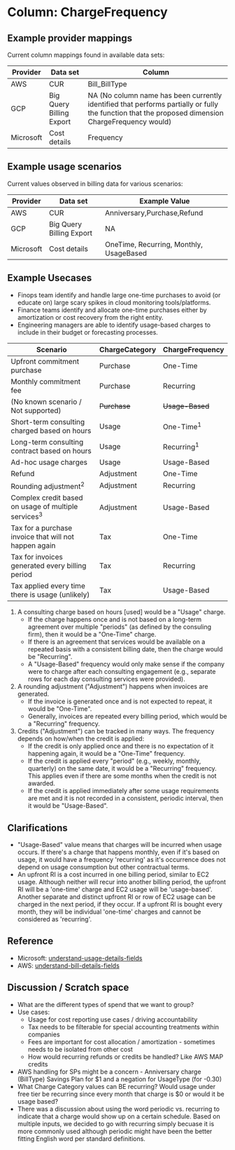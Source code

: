 # Column: ChargeFrequency

## Example provider mappings

Current column mappings found in available data sets:

| Provider  | Data set                 | Column                                                                                                                                            |
| --------- | ------------------------ | ------------------------------------------------------------------------------------------------------------------------------------------------- |
| AWS       | CUR                      | Bill_BillType                                                                                                                                     |
| GCP       | Big Query Billing Export | NA (No column name has been currently identified that performs partially or fully the function that the proposed dimension ChargeFrequency would) |
| Microsoft | Cost details             | Frequency                                                                                                                                         |

## Example usage scenarios

Current values observed in billing data for various scenarios:

| Provider  | Data set                 | Example Value                           |
| --------- | ------------------------ | --------------------------------------- |
| AWS       | CUR                      | Anniversary,Purchase,Refund             |
| GCP       | Big Query Billing Export | NA                                      |
| Microsoft | Cost details             | OneTime, Recurring, Monthly, UsageBased |

## Example Usecases

- Finops team identify and handle large one-time purchases to avoid (or educate on) large scary spikes in cloud monitoring tools/platforms.
- Finance teams identify and allocate one-time purchases either by amortization or cost recovery from the right entity.
- Engineering managers are able to identify usage-based charges to include in their budget or forecasting processes.

| Scenario                                                       | ChargeCategory | ChargeFrequency       |
| -------------------------------------------------------------- | -------------- | --------------------- |
| Upfront commitment purchase                                    | Purchase       | One-Time              |
| Monthly commitment fee                                         | Purchase       | Recurring             |
| (No known scenario / Not supported)                            | ~~Purchase~~   | ~~Usage-Based~~       |
| Short-term consulting charged based on hours                   | Usage          | One-Time<sup>1</sup>  |
| Long-term consulting contract based on hours                   | Usage          | Recurring<sup>1</sup> |
| Ad-hoc usage charges                                           | Usage          | Usage-Based           |
| Refund                                                         | Adjustment     | One-Time              |
| Rounding adjustment<sup>2</sup>                                | Adjustment     | Recurring             |
| Complex credit based on usage of multiple services<sup>3</sup> | Adjustment     | Usage-Based           |
| Tax for a purchase invoice that will not happen again          | Tax            | One-Time              |
| Tax for invoices generated every billing period                | Tax            | Recurring             |
| Tax applied every time there is usage (unlikely)               | Tax            | Usage-Based           |

1. A consulting charge based on hours \[used\] would be a "Usage" charge.
   - If the charge happens once and is not based on a long-term agreement over multiple "periods" (as defined by the consuling firm), then it would be a "One-Time" charge.
   - If there is an agreement that services would be available on a repeated basis with a consistent billing date, then the charge would be "Recurring".
   - A "Usage-Based" frequency would only make sense if the company were to charge after each consulting engagement (e.g., separate rows for each day consulting services were provided).
2. A rounding adjustment ("Adjustment") happens when invoices are generated.
   - If the invoice is generated once and is not expected to repeat, it would be "One-Time".
   - Generally, invoices are repeated every billing period, which would be a "Recurring" frequency.
3. Credits ("Adjustment") can be tracked in many ways. The frequency depends on how/when the credit is applied:
   - If the credit is only applied once and there is no expectation of it happening again, it would be a "One-Time" frequency.
   - If the credit is applied every "period" (e.g., weekly, monthly, quarterly) on the same date, it would be a "Recurring" frequency. This applies even if there are some months when the credit is not awarded.
   - If the credit is applied immediately after some usage requirements are met and it is not recorded in a consistent, periodic interval, then it would be "Usage-Based".

## Clarifications

- "Usage-Based" value means that charges will be incurred when usage occurs. If there's a charge that happens monthly, even if it's based on usage, it would have a frequency 'recurring' as it's occurrence does not depend on usage consumption but other contractual terms.
- An upfront RI is a cost incurred in one billing period, similar to EC2 usage. Although neither will recur into another billing period, the upfront RI will be a 'one-time' charge and EC2 usage will be 'usage-based'. Another separate and distinct upfront RI or row of EC2 usage can be charged in the next period, if they occur. If a upfront RI is bought every month, they will be individual 'one-time' charges and cannot be considered as 'recurring'.

## Reference

- Microsoft: [understand-usage-details-fields](https://learn.microsoft.com/en-us/azure/cost-management-billing/automate/understand-usage-details-fields)
- AWS: [understand-bill-details-fields](https://docs.aws.amazon.com/cur/latest/userguide/billing-columns.html)

## Discussion / Scratch space

- What are the different types of spend that we want to group?
- Use cases:
  - Usage for cost reporting use cases / driving accountability
  - Tax needs to be filterable for special accounting treatments within companies
  - Fees are important for cost allocation / amortization - sometimes needs to be isolated from other cost
  - How would recurring refunds or credits be handled? Like AWS MAP credits
- AWS handling for SPs might be a concern - Anniversary charge (BillType) Savings Plan for $1 and a negation for UsageType (for -0.30)
- What Charge Category values can BE recurring? Would usage under free tier be recurring since every month that charge is $0 or would it be usage based?
- There was a discussion about using the word periodic vs. recurring to indicate that a charge would show up on a certain schedule. Based on multiple inputs, we decided to go with recurring simply becuase it is more commonly used although periodic might have been the better fitting English word per standard definitions.
